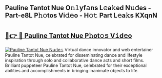 ## Pauline Tantot Nue O𝚗𝚕yf𝚊ns L𝚎a𝚔ed N𝚞𝚍es - Part-e8L P𝚑𝚘tos Vi𝚍𝚎o - H𝚘𝚝 Part L𝚎a𝚔s KXqnN

# <h2><a href="http://kf53bgu.oniu.top/?m=Pauline+Tantot+Nue">🔗👉 🔴 Pauline Tantot Nue P𝚑ot𝚘𝚜 V𝚒d𝚎o</a></h2>

[![Pauline Tantot Nue Nu𝚍e𝚜](https://i.imgur.com/0qMVB7G.gif)](http://kf53bgu.oniu.top/?m=Pauline+Tantot+Nue)
Virtual dance innovator and web entertainer Pauline Tantot Nue, celebrated for disseminating dance and lifestyle inspiration through solo and collaborative dance acts and short films. Brilliant puppeteer Pauline Tantot Nue, celebrated for their exceptional abilities and accomplishments in bringing inanimate objects to life.  
